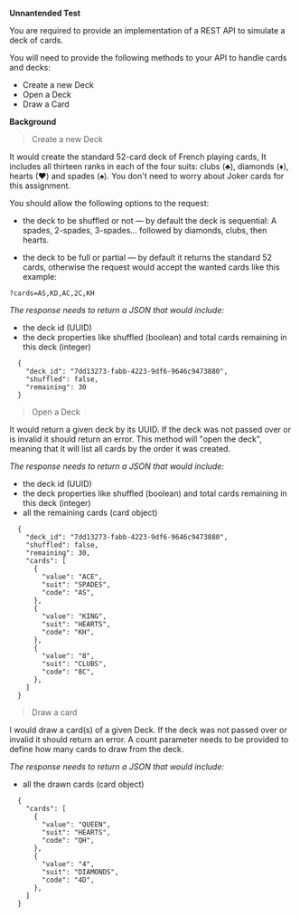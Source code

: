 **Unnantended Test**

You are required to provide an implementation of a REST API to simulate a
deck of cards.

You will need to provide the following methods to your API to handle cards
and decks:

- Create a new Deck
- Open a Deck
- Draw a Card

**Background** 

> Create a new Deck

It would create the standard 52-card deck of French playing cards, It includes
all thirteen ranks in each of the four suits: clubs (♣), diamonds (♦), hearts (♥)
and spades (♠). You don't need to worry about Joker cards for this
assignment.

You should allow the following options to the request:

- the deck to be shuffled or not — by default the deck is sequential: A
  spades, 2-spades, 3-spades... followed by diamonds, clubs, then hearts.

- the deck to be full or partial — by default it returns the standard 52
cards, otherwise the request would accept the wanted cards like this example:

`?cards=AS,KD,AC,2C,KH`

_The response needs to return a JSON that would include:_

- the deck id (UUID)
- the deck properties like shuffled (boolean) and total cards remaining in this deck (integer)

```
  {
    "deck_id": "7dd13273-fabb-4223-9df6-9646c9473880",
    "shuffled": false,
    "remaining": 30
  }
```

> Open a Deck

It would return a given deck by its UUID. If the deck was not passed over or is
invalid it should return an error. This method will "open the deck", meaning that
it will list all cards by the order it was created.

_The response needs to return a JSON that would include:_

- the deck id (UUID)
- the deck properties like shuffled (boolean) and total cards remaining in this deck (integer)
- all the remaining cards (card object)

```
  {
    "deck_id": "7dd13273-fabb-4223-9df6-9646c9473880",
    "shuffled": false,
    "remaining": 30,
    "cards": [
      {
        "value": "ACE",
        "suit": "SPADES",
        "code": "AS",
      },
      {
        "value": "KING",
        "suit": "HEARTS",
        "code": "KH",
      },
      {
        "value": "8",
        "suit": "CLUBS",
        "code": "8C",
      },
    ]
  }
```

> Draw a card

I would draw a card(s) of a given Deck. If the deck was not passed over or
invalid it should return an error. A count parameter needs to be provided to
define how many cards to draw from the deck.

_The response needs to return a JSON that would include:_

- all the drawn cards (card object)

```
  {
    "cards": [
      {
        "value": "QUEEN",
        "suit": "HEARTS",
        "code": "QH",
      },
      {
        "value": "4",
        "suit": "DIAMONDS",
        "code": "4D",
      },
    ] 
  }
```